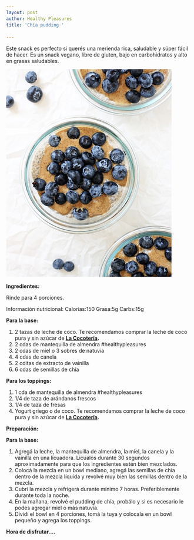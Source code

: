 ```yaml
---
layout: post
author: Healthy Pleasures
title: 'Chía pudding '

---
```

Este snack es perfecto si querés una merienda rica, saludable y súper fácil de hacer. Es un snack vegano, libre de gluten, bajo en carbohidratos y alto en grasas saludables.

![](/images/Chiapudding.png)

**Ingredientes:**

Rinde para 4 porciones.

Información nutricional: Calorías:150  Grasa:5g  Carbs:15g

**Para la base:**

1. 2 tazas de leche de coco. Te recomendamos comprar la leche de coco pura y sin azúcar de [**La Cocotería**]()**.**
2. 2 cdas de mantequilla de almendra #healthypleasures
3. 2 cdas de miel o 3 sobres de natuvia
4. 4 cdas de canela
5. 2 cditas de extracto de vainilla
6. 6 cdas de semillas de chía

**Para los toppings:**

1. 1 cda de mantequilla de almendra #healthypleasures
2. 1/4 de taza de arándanos frescos
3. 1/4 de taza de fresas
4. Yogurt griego o de coco. Te recomendamos comprar la leche de coco pura y sin azúcar de [**La Cocotería**]()**.**

**Preparación:**

**Para la base:**

1. Agregá la leche, la mantequilla de almendra, la miel, la canela y la vainilla en una licuadora. Licúalos durante 30 segundos aproximadamente para que los ingredientes estén bien mezclados.
2. Colocá la mezcla en un bowl mediano, agregá las semillas de chía dentro de la mezcla líquida y revolvé muy bien las semillas dentro de la mezcla.
3. Cubrí la mezcla y refrigerá durante mínimo 7 horas. Preferiblemente durante toda la noche.
4. En la mañana, revolvé el pudding de chía, probálo y si es necesario le podes agregar miel o más natuvia.
5. Dividí el bowl en 4 porciones, tomá la tuya y colocala en un bowl pequeño y agrega los toppings.

**Hora de disfrutar....**